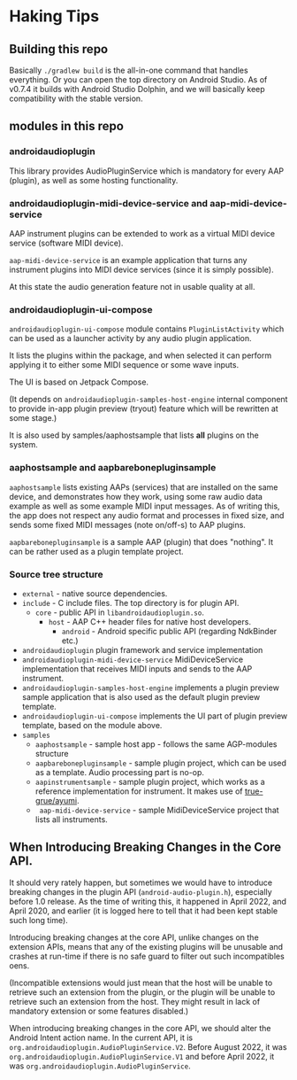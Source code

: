 # Haking Tips

## Building this repo

Basically `./gradlew build` is the all-in-one command that handles everything. Or you can open the top directory on Android Studio. As of v0.7.4 it builds with Android Studio Dolphin, and we will basically keep compatibility with the stable version.

## modules in this repo

### androidaudioplugin

This library provides AudioPluginService which is mandatory for every AAP (plugin), as well as some hosting functionality.

### androidaudioplugin-midi-device-service and aap-midi-device-service

AAP instrument plugins can be extended to work as a virtual MIDI device service (software MIDI device).

`aap-midi-device-service` is an example application that turns any instrument plugins into MIDI device services (since it is simply possible).

At this state the audio generation feature not in usable quality at all.

### androidaudioplugin-ui-compose

`androidaudioplugin-ui-compose` module contains `PluginListActivity` which can be used as a launcher activity by any audio plugin application.

It lists the plugins within the package, and when selected it can perform applying it to either some MIDI sequence or some wave inputs.

The UI is based on Jetpack Compose.

(It depends on `androidaudioplugin-samples-host-engine` internal component to provide in-app plugin preview (tryout) feature which will be rewritten at some stage.)

It is also used by samples/aaphostsample that lists **all** plugins on the system.

### aaphostsample and aapbarebonepluginsample

`aaphostsample` lists existing AAPs (services) that are installed on the same device, and demonstrates how they work, using some raw audio data example as well as some example MIDI input messages. As of writing this, the app does not respect any audio format and processes in fixed size, and sends some fixed MIDI messages (note on/off-s) to AAP plugins.

`aapbarebonepluginsample` is a sample AAP (plugin) that does "nothing". It can be rather used as a plugin template project.

### Source tree structure

- `external` - native source dependencies.
- `include` - C include files. The top directory is for plugin API.
  - `core` - public API in `libandroidaudioplugin.so`.
    - `host` - AAP C++ header files for native host developers.
      - `android` - Android specific public API (regarding NdkBinder etc.)
- `androidaudioplugin` plugin framework and service implementation
- `androidaudioplugin-midi-device-service` MidiDeviceService implementation that receives MIDI inputs and sends to the AAP instrument.
- `androidaudioplugin-samples-host-engine` implements a plugin preview sample application that is also used as the default plugin preview template.
- `androidaudioplugin-ui-compose` implements the UI part of plugin preview template, based on the module above.
- `samples`
  - `aaphostsample` - sample host app - follows the same AGP-modules structure
  - `aapbarebonepluginsample` - sample plugin project, which can be used as a template. Audio processing part is no-op.
  - `aapinstrumentsample` - sample plugin project, which works as a reference implementation for instrument. It makes use of [true-grue/ayumi](https://github.com/true-grue/ayumi).
  - ` aap-midi-device-service` - sample MidiDeviceService project that lists all instruments.
 

## When Introducing Breaking Changes in the Core API.

It should very rately happen, but sometimes we would have to introduce breaking changes in the plugin API (`android-audio-plugin.h`), especially before 1.0 release. As the time of writing this, it happened in April 2022, and April 2020, and earlier (it is logged here to tell that it had been kept stable such long time).

Introducing breaking changes at the core API, unlike changes on the extension APIs, means that any of the existing plugins will be unusable and crashes at run-time if there is no safe guard to filter out such incompatibles oens.

(Incompatible extensions would just mean that the host will be unable to retrieve such an extension from the plugin, or the plugin will be unable to retrieve such an extension from the host. They might result in lack of mandatory extension or  some features disabled.)

When introducing breaking changes in the core API, we should alter the Android Intent action name. In the current API, it is `org.androidaudioplugin.AudioPluginService.V2`. Before August 2022, it was `org.androidaudioplugin.AudioPluginService.V1` and before April 2022, it was `org.androidaudioplugin.AudioPluginService`.
